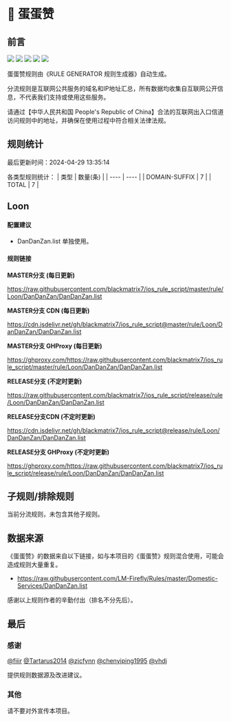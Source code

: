 # 🧸 蛋蛋赞

## 前言

![](https://shields.io/badge/-移除重复规则-ff69b4) ![](https://shields.io/badge/-DOMAIN与DOMAIN--SUFFIX合并-green) ![](https://shields.io/badge/-DOMAIN--SUFFIX间合并-critical) ![](https://shields.io/badge/-DOMAIN--SUFFIX与DOMAIN--KEYWORD合并-blue) ![](https://shields.io/badge/-IP--CIDR(6)合并-blueviolet) 

蛋蛋赞规则由《RULE GENERATOR 规则生成器》自动生成。

分流规则是互联网公共服务的域名和IP地址汇总，所有数据均收集自互联网公开信息，不代表我们支持或使用这些服务。

请通过【中华人民共和国 People's Republic of China】合法的互联网出入口信道访问规则中的地址，并确保在使用过程中符合相关法律法规。

## 规则统计

最后更新时间：2024-04-29 13:35:14

各类型规则统计：
| 类型 | 数量(条)  | 
| ---- | ----  |
| DOMAIN-SUFFIX | 7  | 
| TOTAL | 7  | 


## Loon 

#### 配置建议
- DanDanZan.list 单独使用。

#### 规则链接
**MASTER分支 (每日更新)**

https://raw.githubusercontent.com/blackmatrix7/ios_rule_script/master/rule/Loon/DanDanZan/DanDanZan.list

**MASTER分支 CDN (每日更新)**

https://cdn.jsdelivr.net/gh/blackmatrix7/ios_rule_script@master/rule/Loon/DanDanZan/DanDanZan.list

**MASTER分支 GHProxy (每日更新)**

https://ghproxy.com/https://raw.githubusercontent.com/blackmatrix7/ios_rule_script/master/rule/Loon/DanDanZan/DanDanZan.list

**RELEASE分支 (不定时更新)**

https://raw.githubusercontent.com/blackmatrix7/ios_rule_script/release/rule/Loon/DanDanZan/DanDanZan.list

**RELEASE分支CDN (不定时更新)**

https://cdn.jsdelivr.net/gh/blackmatrix7/ios_rule_script@release/rule/Loon/DanDanZan/DanDanZan.list

**RELEASE分支 GHProxy (不定时更新)**

https://ghproxy.com/https://raw.githubusercontent.com/blackmatrix7/ios_rule_script/release/rule/Loon/DanDanZan/DanDanZan.list

## 子规则/排除规则


当前分流规则，未包含其他子规则。

## 数据来源

《蛋蛋赞》的数据来自以下链接，如与本项目的《蛋蛋赞》规则混合使用，可能会造成规则大量重复。

- https://raw.githubusercontent.com/LM-Firefly/Rules/master/Domestic-Services/DanDanZan.list


感谢以上规则作者的辛勤付出（排名不分先后）。

## 最后

### 感谢

[@fiiir](https://github.com/fiiir) [@Tartarus2014](https://github.com/Tartarus2014) [@zjcfynn](https://github.com/zjcfynn) [@chenyiping1995](https://github.com/chenyiping1995) [@vhdj](https://github.com/vhdj)

提供规则数据源及改进建议。

### 其他

请不要对外宣传本项目。